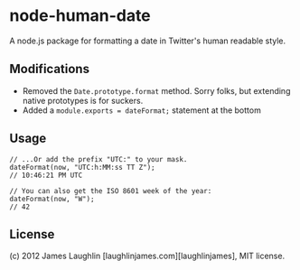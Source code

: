 # node-human-date

A node.js package for formatting a date in Twitter's human readable style.

## Modifications

* Removed the `Date.prototype.format` method. Sorry folks, but extending native prototypes is for suckers.
* Added a `module.exports = dateFormat;` statement at the bottom

## Usage

    // ...Or add the prefix "UTC:" to your mask.
    dateFormat(now, "UTC:h:MM:ss TT Z");
    // 10:46:21 PM UTC

    // You can also get the ISO 8601 week of the year:
    dateFormat(now, "W");
    // 42


## License

(c) 2012 James Laughlin [laughlinjames.com][laughlinjames], MIT license.

